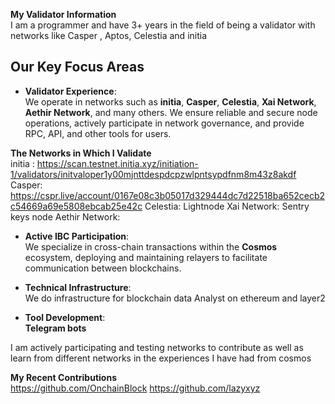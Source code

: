 **My Validator Information**<br>
I am a programmer and have 3+ years in the field of being a validator with networks like Casper , Aptos, Celestia and initia


## Our Key Focus Areas

- **Validator Experience**:  
  We operate in networks such as **initia**, **Casper**, **Celestia**, **Xai Network**, **Aethir Network**, and many others. We ensure reliable and secure node operations, actively participate in network governance, and provide RPC, API, and other tools for users.

**The Networks in Which I Validate**<br>
initia : https://scan.testnet.initia.xyz/initiation-1/validators/initvaloper1y00mjnttdespdcpzwlpntsypdfnm8m43z8akdf
Casper: https://cspr.live/account/0167e08c3b05017d329444dc7d22518ba652cecb2c54669a69e5808ebcab25e42c
Celestia: Lightnode
Xai Network: Sentry keys node
Aethir Network: 


- **Active IBC Participation**:  
  We specialize in cross-chain transactions within the **Cosmos** ecosystem, deploying and maintaining relayers to facilitate communication between blockchains.

- **Technical Infrastructure**:  
  We do infrastructure for blockchain data Analyst on ethereum and layer2

- **Tool Development**:  
    **Telegram bots**

I am actively participating and testing networks to contribute as well as learn from different networks in the experiences I have had from cosmos


**My Recent Contributions**<br>
https://github.com/OnchainBlock
https://github.com/lazyxyz